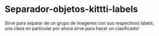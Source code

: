 # Separador-objetos-kittti-labels

Sirve para separar de un grupo de imagenes con sus respectivos labels, una clase en particular por ahora sirve para hacer un clasificador
